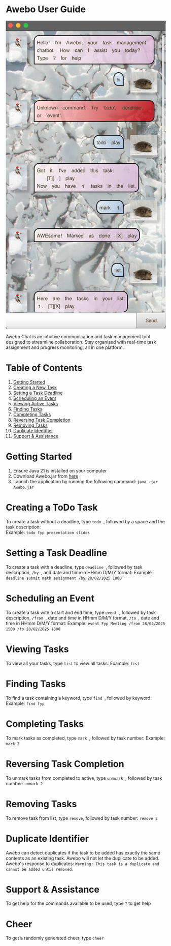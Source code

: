 # Awebo User Guide

![Product screenshot](Ui.png)

Awebo Chat is an intuitive communication and task management tool designed to streamline collaboration. Stay organized with real-time task assignment and progress monitoring, all in one platform.

# Table of Contents

1. [Getting Started](#getting-started)
2. [Creating a New Task](#creating-a-new-task)
3. [Setting a Task Deadline](#setting-a-task-deadline)
4. [Scheduling an Event](#scheduling-an-event)
5. [Viewing Active Tasks](#viewing-active-tasks)
6. [Finding Tasks](#finding-tasks)
7. [Completing Tasks](#completing-tasks)
8. [Reversing Task Completion](#reversing-task-completion)
9. [Removing Tasks](#removing-tasks)
10. [Duplicate Identifier](#duplicate-identifier)
11. [Support & Assistance](#support-and-assistance)

# Getting Started
1. Ensure Java 21 is installed on your computer
2. Download Awebo.jar from [here](https://github.com/superidol2/ip/releases/tag/A-Release)
3. Launch the application by running the following command:  `java -jar Awebo.jar`

# Creating a ToDo Task
To create a task without a deadline, type `todo `, followed by a space and the task description:  
Example: `todo fyp presentation slides`

# Setting a Task Deadline 
To create a task with a deadline, type `deadline `, followed by task description, `/by `, and date and time in HHmm D/M/Y format:
Example: `deadline submit math assignment /by 28/02/2025 1800`

# Scheduling an Event 
To create a task with a start and end time, type `event `, followed by task description, `/from `, date and time in HHmm D/M/Y format, `/to `, date and time in HHmm D/M/Y format:
Example: `event Fyp Meeting /from 28/02/2025 1500 /to 28/02/2025 1800`

# Viewing Tasks
To view all your tasks, type `list` to view all tasks:
Example: `list`

# Finding Tasks
To find a task containing a keyword, type `find `, followed by keyword:
Example: `find fyp`

# Completing Tasks
To mark tasks as completed, type `mark `, followed by task number:
Example: `mark 2`

# Reversing Task Completion 
To unmark tasks from completed to active, type `unmwark `, followed by task number:
`unmark 2`

# Removing Tasks
To remove task from list, type `remove`, followed by task number:
`remove 2`

# Duplicate Identifier
Awebo can detect duplicates if the task to be added has exactly the same contents as an existing task. Awebo will not let the duplicate to be added. Awebo's response to duplicates: 
`Warning: This task is a duplicate and cannot be added until removed.`

# Support & Assistance
To get help for the commands available to be used, type `?` to get help

# Cheer 
To get a randomly generated cheer, type `cheer`